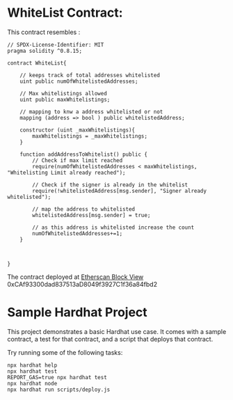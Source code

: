 # WhiteList Contract:

This contract resembles :
```shell
// SPDX-License-Identifier: MIT
pragma solidity ^0.8.15;

contract WhiteList{

    // keeps track of total addresses whitelisted
    uint public numOfWhitelistedAddresses;

    // Max whitelistings allowed
    uint public maxWhitelistings;

    // mapping to knw a address whitelisted or not
    mapping (address => bool ) public whitelistedAddress;

    constructor (uint _maxWhitelistings){
        maxWhitelistings = _maxWhitelistings;
    }

    function addAddressToWhitelist() public {
        // Check if max limit reached
        require(numOfWhitelistedAddresses < maxWhitelistings, "Whitelisting Limit already reached");

        // Check if the signer is already in the whitelist 
        require(!whitelistedAddress[msg.sender], "Signer already whitelisted");

        // map the address to whitelisted 
        whitelistedAddress[msg.sender] = true;

        // as this address is whitelisted increase the count
        numOfWhitelistedAddresses+=1;
    }



}

```

The contract deployed at [Etherscan Block View](https://sepolia.etherscan.io/address/0xCAf93300dad837513aD8049f3927C1f36a84fbd2#code) 0xCAf93300dad837513aD8049f3927C1f36a84fbd2




# Sample Hardhat Project

This project demonstrates a basic Hardhat use case. It comes with a sample contract, a test for that contract, and a script that deploys that contract.

Try running some of the following tasks:

```shell
npx hardhat help
npx hardhat test
REPORT_GAS=true npx hardhat test
npx hardhat node
npx hardhat run scripts/deploy.js
```
